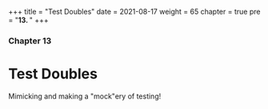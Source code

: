 +++
title = "Test Doubles"
date = 2021-08-17
weight = 65
chapter = true
pre = "<b>13.  </b>"
+++

### Chapter 13

# Test Doubles

Mimicking and making a "mock"ery of testing!

